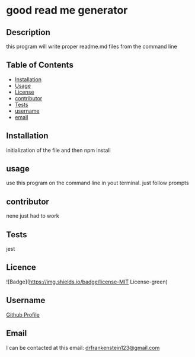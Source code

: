# good read me generator
 
## Description
 
this program will write proper readme.md files from the command line
 
## Table of Contents
 
* [Installation](#Installation) 
* [Usage](#Usage) 
* [License](#License) 
* [contributor](#contributor) 
* [Tests](#Tests)
* [username](#username) 
* [email](#email)
 
## Installation
 
initialization of the file and then npm install
 
## usage

use this program on the command line in yout terminal. just follow prompts
 
## contributor 
 
nene just had to work
 
## Tests
jest
 
## Licence

![Badge](https://img.shields.io/badge/license-MIT License-green)
 
## Username

[Github Profile](https://github.com/neyneyalldayday/)
 
## Email

I can be contacted at this email: <drfrankenstein123@gmail.com>